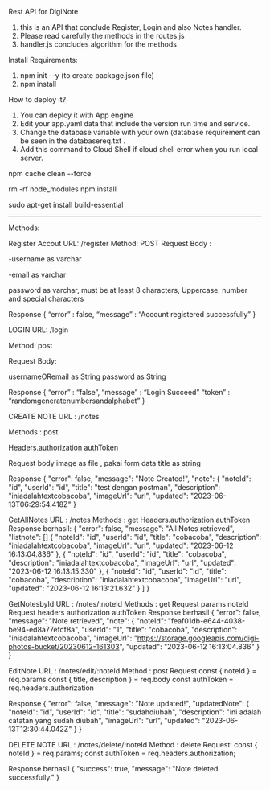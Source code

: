 Rest API for DigiNote
1. this is an API that conclude Register, Login and also Notes handler.
2. Please read carefully the methods in the routes.js
3. handler.js concludes algorithm for the methods

Install Requirements:
1. npm init --y (to create package.json file)
2. npm install

How to deploy it?
1. You can deploy it with App engine
2. Edit your app.yaml data that include the version run time and service.
3. Change the database variable with your own (database requirement can be seen in the databasereq.txt .
4. Add this command to Cloud Shell if cloud shell error when you run local server.

npm cache clean --force

rm -rf node_modules
npm install

sudo apt-get install build-essential

--------------------------------------------------------
Methods:

Register Accout
URL: /register
Method: POST
Request Body :

-username as varchar

-email as varchar

password as varchar, must be at least 8 characters, Uppercase, number and special characters

Response
{
	“error” : false,
	“message” : “Account registered successfully”
}

LOGIN
URL: /login

Method: post

Request Body:

usernameORemail as String
password as String

Response
{
	“error” : “false”,
	“message” : “Login Succeed”
    	“token” : “randomgeneratenumbersandalphabet”
}

CREATE NOTE
URL : /notes

Methods : post

Headers.authorization
authToken

Request body
image as file ,  pakai form data
title as string

Response
{
    "error": false,
    "message": "Note Created!",
    "note": {
        "noteId": "id",
        "userId": "id",
        "title": "test dengan postman",
        "description": "iniadalahtextcobacoba",
        "imageUrl": "url",
        "updated": "2023-06-13T06:29:54.418Z"
    }

GetAllNotes
URL : /notes
Methods : get
Headers.authorization
authToken
Response berhasil: 
{
    "error": false,
    "message": "All Notes retrieved",
    "listnote": []
        {
            "noteId": "id",
            "userId": "id",
            "title": "cobacoba",
            "description": "iniadalahtextcobacoba",
            "imageUrl": "url",
            "updated": "2023-06-12 16:13:04.836"
        },
        {
            "noteId": "id",
            "userId": "id",
            "title": "cobacoba",
            "description": "iniadalahtextcobacoba",
            "imageUrl": "url",
            "updated": "2023-06-12 16:13:15.330"
        },
        {
            "noteId": "id",
            "userId": "id",
            "title": "cobacoba",
            "description": "iniadalahtextcobacoba",
            "imageUrl": "url",
            "updated": "2023-06-12 16:13:21.632"
        }
    ]
}


GetNotesbyId
URL : /notes/:noteId
Methods : get
Request params
noteId
Request headers authorization
authToken
Response berhasil
{
    "error": false,
    "message": "Note retrieved",
    "note": {
        "noteId": "feaf01db-e644-4038-be94-ed8a77efcf8a",
        "userId": "1",
        "title": "cobacoba",
        "description": "iniadalahtextcobacoba",
        "imageUrl": "https://storage.googleapis.com/digi-photos-bucket/20230612-161303",
        "updated": "2023-06-12 16:13:04.836"
    }
}


EditNote
URL : /notes/edit/:noteId
Method : post
Request
  const { noteId } = req.params
  const { title, description } = req.body
  const authToken = req.headers.authorization

Response
{
    "error": false,
    "message": "Note updated!",
    "updatedNote": {
        "noteId": "id",
        "userId": "id",
        "title": "sudahdiubah",
        "description": "ini adalah catatan yang sudah diubah",
        "imageUrl": "url",
        "updated": "2023-06-13T12:30:44.042Z"
    }
}





DELETE NOTE
URL : /notes/delete/:noteId
Method : delete
Request: 
  const { noteId } = req.params;
  const authToken = req.headers.authorization;

Response berhasil
{
    "success": true,
    "message": "Note deleted successfully."
}





